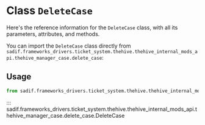 # Class `DeleteCase`

Here's the reference information for the `DeleteCase` class, with all its parameters, attributes, and methods.

You can import the `DeleteCase` class directly from `sadif.frameworks_drivers.ticket_system.thehive.thehive_internal_mods_api.thehive_manager_case.delete_case`:

## Usage

```python
from sadif.frameworks_drivers.ticket_system.thehive.thehive_internal_mods_api.thehive_manager_case.delete_case import DeleteCase
```

::: sadif.frameworks_drivers.ticket_system.thehive.thehive_internal_mods_api.thehive_manager_case.delete_case.DeleteCase